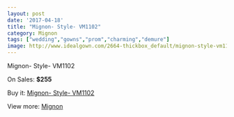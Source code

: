 ```yaml
---
layout: post
date: '2017-04-18'
title: "Mignon- Style- VM1102"
category: Mignon
tags: ["wedding","gowns","prom","charming","demure"]
image: http://www.idealgown.com/2664-thickbox_default/mignon-style-vm1102.jpg
---
```

Mignon- Style- VM1102

On Sales: **$255**
<a href="https://www.idealgown.com/en/mignon/1272-mignon-style-vm1102.html"><amp-img layout="responsive" width="600" height="600" src="//www.idealgown.com/2664-thickbox_default/mignon-style-vm1102.jpg" alt="Mignon- Style- VM1102 0" /></a>
<a href="https://www.idealgown.com/en/mignon/1272-mignon-style-vm1102.html"><amp-img layout="responsive" width="600" height="600" src="//www.idealgown.com/2665-thickbox_default/mignon-style-vm1102.jpg" alt="Mignon- Style- VM1102 1" /></a>

Buy it: [Mignon- Style- VM1102](https://www.idealgown.com/en/mignon/1272-mignon-style-vm1102.html "Mignon- Style- VM1102")

View more: [Mignon](https://www.idealgown.com/en/17-mignon "Mignon")